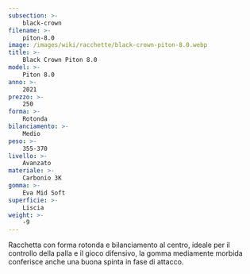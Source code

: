 ```yaml
---
subsection: >-
    black-crown
filename: >-
    piton-8.0
image: /images/wiki/racchette/black-crown-piton-8.0.webp
title: >-
    Black Crown Piton 8.0
model: >-
    Piton 8.0
anno: >-
    2021
prezzo: >-
    250
forma: >-
    Rotonda
bilanciamento: >-
    Medio
peso: >-
    355-370
livello: >-
    Avanzato
materiale: >-
    Carbonio 3K
gomma: >-
    Eva Mid Soft
superficie: >-
    Liscia
weight: >-
    -9
---
```

Racchetta con forma rotonda e bilanciamento al centro, ideale per il controllo della palla e il gioco difensivo, la gomma mediamente morbida conferisce anche una buona spinta in fase di attacco.